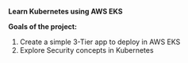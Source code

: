 **Learn Kubernetes using AWS EKS**

**Goals of the project:**

1. Create a simple 3-Tier app to deploy in AWS EKS
2. Explore Security concepts in Kubernetes
